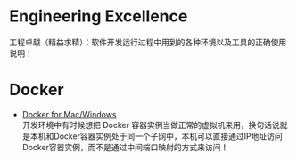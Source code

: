 # Engineering Excellence
工程卓越（精益求精）：软件开发运行过程中用到的各种环境以及工具的正确使用说明！

# Docker
- [Docker for Mac/Windows](docker/docker-install-mac-vm-centos.md)<br>
  开发环境中有时候想把 Docker 容器实例当做正常的虚拟机来用，换句话说就是本机和Docker容器实例处于同一个子网中，本机可以直接通过IP地址访问Docker容器实例，而不是通过中间端口映射的方式来访问！
